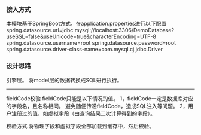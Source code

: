 ### 接入方式
本模块基于SpringBoot方式，在application.properties进行以下配置
spring.datasource.url=jdbc:mysql://localhost:3306/DemoDatabase?useSSL=false&useUnicode=true&characterEncoding=UTF-8
spring.datasource.username=root
spring.datasource.password=root
spring.datasource.driver-class-name=com.mysql.cj.jdbc.Driver



### 设计思路

引擎层。
将model层的数据转换成SQL进行执行。

------------------------------------------------

fieldCode校验
fieldCode只能是以下情况的值。
1，fieldCode一定是数据库对应的字段名，且名称相同。
避免随便传递fieldCode，造成SQL注入等问题。
2，用户注册过的值，如虚拟字段（由查询结果二次计算得到的字段）。

校验方式
将物理字段和虚拟字段全部加载到缓存中，然后校验。


